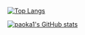 [![Top Langs](https://github-readme-stats.vercel.app/api/top-langs/?username=paoka1&layout=compact&theme=synthwave&exclude_repo=paoka1.github.io)](https://github.com/anuraghazra/github-readme-stats)

[![paoka1's GitHub stats](https://github-readme-stats.vercel.app/api?username=paoka1&show_icons=true&theme=synthwave)](https://github.com/anuraghazra/github-readme-stats)
